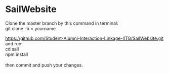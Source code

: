 # SailWebsite

Clone the master branch by this command in terminal:\
git clone -b 
<
yourname
>
https://github.com/Student-Alumni-Interaction-Linkage-IITG/SailWebsite.git \
and run:\
cd sail\
npm install\
\
then commit and push your changes.
